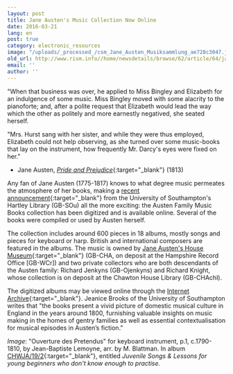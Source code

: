 ```yaml
---
layout: post
title: Jane Austen's Music Collection Now Online
date: 2016-03-21
lang: en
post: true
category: electronic_resources
image: "/uploads/_processed_/csm_Jane_Austen_Musiksammlung_ae728c3047.jpg"
old_url: http://www.rism.info//home/newsdetails/browse/62/article/64/jane-austens-music-collection-now-online.html
email: ''
author: ''
---
```



"When that business was over, he applied to Miss Bingley and Elizabeth for an indulgence of some music. Miss Bingley moved with some alacrity to the pianoforte; and, after a polite request that Elizabeth would lead the way which the other as politely and more earnestly negatived, she seated herself.

"Mrs. Hurst sang with her sister, and while they were thus employed, Elizabeth could not help observing, as she turned over some music-books that lay on the instrument, how frequently Mr. Darcy's eyes were fixed on her."

- Jane Austen, [_Pride and Prejudice_](http://www.janeausten.org/pride-and-prejudice/chapter-10.asp){:target="_blank"} (1813)

Any fan of Jane Austen (1775-1817) knows to what degree music permeates the atmosphere of her books, making a [recent announcement](http://www.southampton.ac.uk/news/2015/12/jane-austen-music-books.page){:target="_blank"} from the University of Southampton's Hartley Library (GB-SOu) all the more exciting: the Austen Family Music Books collection has been digitized and is available online. Several of the books were compiled or used by Austen herself.

The collection includes around 600 pieces in 18 albums, mostly songs and pieces for keyboard or harp. British and international composers are featured in the albums. The music is owned by [Jane Austen's House Museum](http://www.jane-austens-house-museum.org.uk/){:target="_blank"} (GB-CHA, on deposit at the Hampshire Record Office [GB-WCr]) and two private collectors who are both descendants of the Austen family: Richard Jenkyns (GB-Ojenkyns) and Richard Knight, whose collection is on deposit at the Chawton House Library (GB-CHAchl).

The digitized albums may be viewed online through the [Internet Archive](https://archive.org/details/austenfamilymusicbooks&tab=collection){:target="_blank"}. Jeanice Brooks of the University of Southampton writes that "the books present a vivid picture of domestic musical culture in England in the years around 1800, furnishing valuable insights on music making in the homes of gentry families as well as essential contextualisation for musical episodes in Austen’s fiction."


_Image_: "Ouverture des Pretendus" for keyboard instrument, p.1, c.1790-1810, by Jean-Baptiste Lemoyne, arr. by M. Blattman. In album [CHWJA/19/2](https://archive.org/details/austen1671983-2001){:target="_blank"}, entitled _Juvenile Songs & Lessons for young beginners who don't know enough to practise._



<script type="text/javascript">var switchTo5x=true;</script><script type="text/javascript" src="http://w.sharethis.com/button/buttons.js"></script><script type="text/javascript">stLight.options({publisher: "9b601438-1ce1-49d8-bfd7-9cff5df54c17", doNotHash: false, doNotCopy: false, hashAddressBar: false});</script>